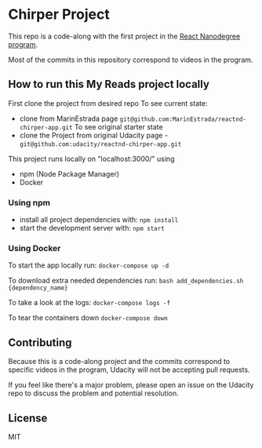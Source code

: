 # Chirper Project

This repo is a code-along with the first project in the [React Nanodegree program](https://www.udacity.com/course/react-nanodegree--nd019).

Most of the commits in this repository correspond to videos in the program.

## How to run this My Reads project locally

First clone the project from desired repo
To see current state:
* clone from MarinEstrada page `git@github.com:MarinEstrada/reactnd-chirper-app.git`
To see original starter state
* clone the Project from original Udacity page - `git@github.com:udacity/reactnd-chirper-app.git`

This project runs locally on "localhost:3000/" using
* npm (Node Package Manager)
* Docker

### Using npm
* install all project dependencies with:
`npm install`
* start the development server with:
`npm start`

### Using Docker
To start the app locally run:
`docker-compose up -d`

To download extra needed dependencies run:
`bash add_dependencies.sh {dependency_name}`

To take a look at the logs:
`docker-compose logs -f`

To tear the containers down
`docker-compose down`

## Contributing

Because this is a code-along project and the commits correspond to specific videos in the program, Udacity will not be accepting pull requests.

If you feel like there's a major problem, please open an issue on the Udacity repo to discuss the problem and potential resolution.

## License

MIT
